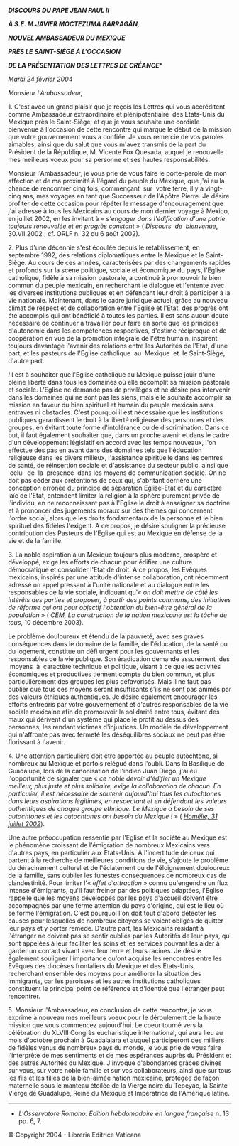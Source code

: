 ***DISCOURS DU PAPE JEAN PAUL II***

***À S.E. M.******JAVIER MOCTEZUMA BARRAGÁN******,***

***NOUVEL AMBASSADEUR DU MEXIQUE***

***PRÈS LE SAINT-SIÈGE À L'OCCASION***

***DE LA PRÉSENTATION DES LETTRES DE CRÉANCE****

*Mardi 24 février 2004*

*Monsieur l'Ambassadeur,*

1. C'est avec un grand plaisir que je reçois les Lettres qui vous accréditent comme Ambassadeur extraordinaire et plénipotentiaire  des Etats-Unis du Mexique près le Saint-Siège, et que je vous souhaite une cordiale bienvenue à l'occasion de cette rencontre qui marque le début de la mission que votre gouvernement vous a confiée. Je vous remercie de vos paroles aimables, ainsi que du salut que vous m'avez transmis de la part du Président de la République, M. Vicente Fox Quesada, auquel je renouvelle mes meilleurs voeux pour sa personne et ses hautes responsabilités.

Monsieur l'Ambassadeur, je vous prie de vous faire le porte-parole de mon affection et de ma proximité à l'égard du peuple du Mexique, que j'ai eu la chance de rencontrer cinq fois, commençant  sur  votre terre, il y a vingt-cinq ans, mes voyages en tant que Successeur de l'Apôtre Pierre. Je désire profiter de cette occasion pour répéter le message d'encouragement que j'ai adressé à tous les Mexicains au cours de mon dernier voyage à Mexico, en juillet 2002, en les invitant à « *s'engager dans l'édification d'une patrie toujours renouvelée et en progrès constant* » ( *Discours  de  bienvenue*, 30.VII.2002 ; cf. ORLF n. 32 du 6 août 2002).

2. Plus d'une décennie s'est écoulée depuis le rétablissement, en septembre 1992, des relations diplomatiques entre le Mexique et le Saint-Siège. Au cours de ces années, caractérisées par des changements rapides et profonds sur la scène politique, sociale et économique du pays, l'Eglise catholique, fidèle à sa mission pastorale, a continué à promouvoir le bien commun du peuple mexicain, en recherchant le dialogue et l'entente avec les diverses institutions publiques et en défendant leur droit à participer à la vie nationale. Maintenant, dans le cadre juridique actuel, grâce au nouveau climat de respect et de collaboration entre l'Eglise et l'Etat, des progrès ont été accomplis qui ont bénéficié à toutes les parties. Il est sans aucun doute nécessaire de continuer à travailler pour faire en sorte que les principes d'autonomie dans les compétences respectives, d'estime réciproque et de coopération en vue de la promotion intégrale de l'être humain, inspirent toujours davantage l'avenir des relations entre les Autorités de l'Etat, d'une part, et les pasteurs de l'Eglise catholique  au  Mexique  et  le Saint-Siège, d'autre part.

*I* l est à souhaiter que l'Eglise catholique au Mexique puisse jouir d'une pleine liberté dans tous les domaines où elle accomplit sa mission pastorale et sociale. L'Eglise ne demande pas de privilèges et ne désire pas intervenir dans les domaines qui ne sont pas les siens, mais elle souhaite accomplir sa mission en faveur du bien spirituel et humain du peuple mexicain sans entraves ni obstacles. C'est pourquoi il est nécessaire que les institutions publiques garantissent le droit à la liberté religieuse des personnes et des groupes, en évitant toute forme d'intolérance ou de discrimination. Dans ce but, il faut également souhaiter que, dans un proche avenir et dans le cadre d'un développement législatif en accord avec les temps nouveaux, l'on effectue des pas en avant dans des domaines tels que l'éducation religieuse dans les divers milieux, l'assistance spirituelle dans les centres de santé, de réinsertion sociale et d'assistance du secteur public, ainsi que  celui  de  la  présence  dans les moyens de communication sociale. On ne doit pas céder aux prétentions de ceux qui, s'abritant derrière une conception erronée du principe de séparation Eglise-Etat et du caractère laïc de l'Etat, entendent limiter la religion à la sphère purement privée de l'individu, en ne reconnaissant pas à l'Eglise le droit à enseigner sa doctrine et à prononcer des jugements moraux sur des thèmes qui concernent l'ordre social, alors que les droits fondamentaux de la personne et le bien spirituel des fidèles l'exigent. A ce propos, je désire souligner la précieuse contribution des Pasteurs de l'Eglise qui est au Mexique en défense de la vie et de la famille.

3. La noble aspiration à un Mexique toujours plus moderne, prospère et développé, exige les efforts de chacun pour édifier une culture démocratique et consolider l'Etat de droit. A ce propos, les Evêques mexicains, inspirés par une attitude d'intense collaboration, ont récemment adressé un appel pressant à l'unité nationale et au dialogue entre les responsables de la vie sociale, indiquant qu'« *on doit mettre de côté les intérêts des parties et proposer, à partir des points communs, des initiatives de réforme qui ont pour objectif l'obtention du bien-être général de la population* » ( *CEM, La construction de la nation mexicaine est la tâche de tous*, 10 décembre 2003).

Le problème douloureux et étendu de la pauvreté, avec ses graves conséquences dans le domaine de la famille, de l'éducation, de la santé ou du logement, constitue un défi urgent pour les gouvernants et les responsables de la vie publique. Son éradication demande assurément  des  moyens  à  caractère technique et politique, visant à ce que les activités économiques et productives tiennent compte du bien commun, et plus particulièrement des groupes les plus défavorisés. Mais il ne faut pas oublier que tous ces moyens seront insuffisants s'ils ne sont pas animés par des valeurs éthiques authentiques. Je désire également encourager les efforts entrepris par votre gouvernement et d'autres responsables de la vie sociale mexicaine afin de promouvoir la solidarité entre tous, évitant des maux qui dérivent d'un système qui place le profit au dessus des personnes, les rendant victimes d'injustices. Un modèle de développement qui n'affronte pas avec fermeté les déséquilibres sociaux ne peut pas être florissant à l'avenir.

4. Une attention particulière doit être apportée au peuple autochtone, si nombreux au Mexique et parfois relégué dans l'oubli. Dans la Basilique de Guadalupe, lors de la canonisation de l'indien Juan Diego, j'ai eu l'opportunité de signaler que « *ce noble devoir d'édifier un Mexique meilleur, plus juste et plus solidaire, exige la collaboration de chacun. En particulier, il est nécessaire de soutenir aujourd'hui tous les autochtones dans leurs aspirations légitimes, en respectant et en défendant les valeurs authentiques de chaque groupe ethnique. Le Mexique a besoin de ses autochtones et les autochtones ont besoin du Mexique !* » ( *[Homélie, 31 juillet 2002](/content/john-paul-ii/fr/homilies/2002/documents/hf_jp-ii_hom_20020731_canonization-mexico.html)*).

Une autre préoccupation ressentie par l'Eglise et la société au Mexique est le phénomène croissant de l'émigration de nombreux Mexicains vers d'autres pays, en particulier aux Etats-Unis. A l'incertitude de ceux qui partent à la recherche de meilleures conditions de vie, s'ajoute le problème du déracinement culturel et de l'éclatement ou de l'éloignement douloureux de la famille, sans oublier les funestes conséquences de nombreux cas de clandestinité. Pour limiter l'« *effet d'attraction* » connu qu'engendre un flux intense d'émigrants, qu'il faut freiner par des politiques adaptées, l'Eglise rappelle que les moyens développés par les pays d'accueil doivent être accompagnés par une ferme attention du pays d'origine, qui est le lieu où se forme l'émigration. C'est pourquoi l'on doit tout d'abord détecter les causes pour lesquelles de nombreux citoyens se voient obligés de quitter leur pays et y porter remède. D'autre part, les Mexicains résidant à l'étranger ne doivent pas se sentir oubliés par les Autorités de leur pays, qui sont appelées à leur faciliter les soins et les services pouvant les aider à garder un contact vivant avec leur terre et leurs racines. Je désire également souligner l'importance qu'ont acquise les rencontres entre les Evêques des diocèses frontaliers du Mexique et des Etats-Unis, recherchant ensemble des moyens pour améliorer la situation des immigrants, car les paroisses et les autres institutions catholiques constituent le principal point de référence et d'identité que l'étranger peut rencontrer.

5. Monsieur l'Ambassadeur, en conclusion de cette rencontre, je vous exprime à nouveau mes meilleurs voeux pour le déroulement de la haute mission que vous commencez aujourd'hui. Le coeur tourné vers la célébration du XLVIII Congrès eucharistique international, qui aura lieu au mois d'octobre prochain à Guadalajara et auquel participeront des milliers de fidèles venus de nombreux pays du monde, je vous prie de vous faire l'interprète de mes sentiments et de mes espérances auprès du Président et des autres Autorités du Mexique. J'invoque d'abondantes grâces divines sur vous, sur votre noble famille et sur vos collaborateurs, ainsi que sur tous les fils et les filles de la bien-aimée nation mexicaine, protégée de façon maternelle sous le manteau étoilée de la Vierge noire du Tepeyac, la Sainte Vierge de Guadalupe, Reine du Mexique et Impératrice de l'Amérique latine.

* * *

* *L'Osservatore Romano. Edition hebdomadaire en langue française* n. 13 pp. 6, 7.

© Copyright 2004 - Libreria Editrice Vaticana